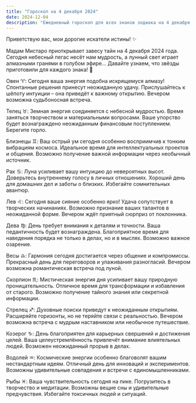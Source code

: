 ```yaml
---
title: "Гороскоп на 4 декабря 2024"
date: 2024-12-04
description: "Ежедневный гороскоп для всех знаков зодиака на 4 декабря 2024 года от Мадам Мистаро"
---
```


Приветствую вас, мои дорогие искатели истины! ✨

Мадам Мистаро приоткрывает завесу тайн на 4 декабря 2024 года. Сегодня небесный пегас несёт нам мудрость, а лунный свет играет алмазными гранями в голубом эфире... Давайте узнаем, что звёзды приготовили для каждого знака! 🌟

Овен ♈️: Сегодня ваша энергия подобна искрящемуся алмазу! Спонтанные решения принесут неожиданную удачу. Прислушайтесь к шёпоту интуиции – она приведёт к важному открытию. Вечером возможна судьбоносная встреча.

Телец ♉️: Земная энергия соединяется с небесной мудростью. Время заняться творчеством и материальными вопросами. Ваше упорство будет вознаграждено неожиданным финансовым поступлением. Берегите горло.

Близнецы ♊️: Ваш острый ум сегодня особенно восприимчив к тонким вибрациям космоса. Идеальное время для интеллектуальных проектов и общения. Возможно получение важной информации через необычный источник.

Рак ♋️: Луна усиливает вашу интуицию до невероятных высот. Доверьтесь внутреннему голосу в личных отношениях. Хороший день для домашних дел и заботы о близких. Избегайте сомнительных авантюр.

Лев ♌️: Сегодня ваше сияние особенно ярко! Удача сопутствует в творческих начинаниях. Возможно признание ваших талантов в неожиданной форме. Вечером ждёт приятный сюрприз от поклонника.

Дева ♍️: День требует внимания к деталям и точности. Ваша педантичность будет вознаграждена. Благоприятное время для наведения порядка не только в делах, но и в мыслях. Возможно важное озарение.

Весы ♎️: Гармония сегодня достигается через общение и компромиссы. Прекрасный день для переговоров и улаживания разногласий. Вечером возможна романтическая встреча под луной.

Скорпион ♏️: Мистическая энергия дня усиливает вашу природную проницательность. Отличное время для трансформации и избавления от старого. Возможно получение тайного знания или секретной информации.

Стрелец ♐️: Духовные поиски приведут к неожиданным открытиям. Расширяйте горизонты, но не теряйте связи с реальностью. Вечером возможна встреча с мудрым наставником или необычное путешествие.

Козерог ♑️: День благоприятен для карьерных свершений и достижения целей. Ваша целеустремлённость привлечёт внимание влиятельных людей. Возможен неожиданный прорыв в делах.

Водолей ♒️: Космические энергии особенно благоволят вашим нестандартным идеям. Отличный день для инноваций и экспериментов. Возможны удивительные совпадения и встречи с единомышленниками.

Рыбы ♓️: Ваша чувствительность сегодня на пике. Погрузитесь в творчество и медитации. Возможны вещие сны и удивительные предчувствия. Избегайте токсичных людей и ситуаций.